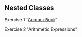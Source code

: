 ##  Nested Classes
Exercise 1 "[Contact Book](https://github.com/pp8a/Java_Basics_ENG/tree/main/Nested_Classes/contact-book)"

Exercise 2 "Arithmetic Expressions"
